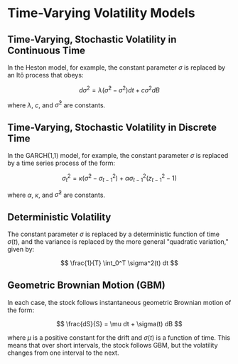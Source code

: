 # Time-Varying Volatility Models

## Time-Varying, Stochastic Volatility in Continuous Time
In the Heston model, for example, the constant parameter $\sigma$ is replaced by an Itô process that obeys:

$$
d\sigma^2 = \lambda(\bar{\sigma}^2 - \sigma^2) dt + c \sigma^2 dB
$$

where $\lambda$, $c$, and $\bar{\sigma}^2$ are constants.

## Time-Varying, Stochastic Volatility in Discrete Time
In the GARCH(1,1) model, for example, the constant parameter $\sigma$ is replaced by a time series process of the form:

$$
\sigma^2_t = \kappa(\bar{\sigma}^2 - \sigma^2_{t-1}) + \alpha \sigma^2_{t-1}(z_{t-1}^2 - 1)
$$

where $\alpha$, $\kappa$, and $\bar{\sigma}^2$ are constants.

## Deterministic Volatility
The constant parameter $\sigma$ is replaced by a deterministic function of time $\sigma(t)$, and the variance is replaced by the more general "quadratic variation," given by:

$$
\frac{1}{T} \int_0^T \sigma^2(t) dt
$$


## Geometric Brownian Motion (GBM)
In each case, the stock follows instantaneous geometric Brownian motion of the form:

$$
\frac{dS}{S} = \mu dt + \sigma(t) dB
$$

where $\mu$ is a positive constant for the drift and $\sigma(t)$ is a function of time. This means that over short intervals, the stock follows GBM, but the volatility changes from one interval to the next.
